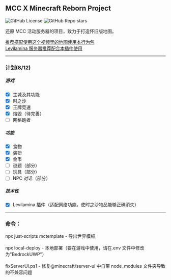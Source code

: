 ## MCC X Minecraft Reborn Project

![GitHub License](https://img.shields.io/github/license/Howie114514/MCCxMinecraftReborn)
![GitHub Repo stars](https://img.shields.io/github/stars/Howie114514/MCCxMinecraftReborn)

还原 MCC 活动服务器的项目，致力于打造怀旧版地图。

[推荐搭配使用这个视频里的地图使用本行为包](https://www.bilibili.com/video/BV1r7iwedEZe/)
<br>
[Levilamina 服务器推荐配合本插件使用](https://github.com/Howie114514/MCCxMinecraftReborn-llplugin)

---

### 计划(8/12)

##### 游戏

- [x] 主城及其功能
- [x] 时之沙
- [x] 王牌竞速
- [x] 熔毁（待完善）
- [ ] 网格跑者

##### 功能

- [x] 食物
- [x] 装扮
- [x] 金币
- [ ] 谜题（部分）
- [ ] 玩具（部分）
- [ ] NPC 对话（部分）

##### 技术性

- [x] Levilamina 插件（适配网络功能，使时之沙物品能够正确消失）

---

### 命令：

npx just-scripts mctemplate - 导出世界模板<br><br>
npx local-deploy - 本地部署（要在游戏中使用，请在.env 文件中修改为"BedrockUWP"）<br><br>
fixServerUI.ps1 - 修复@minecraft/server-ui 中自带 node_modules 文件夹导致的不兼容问题
